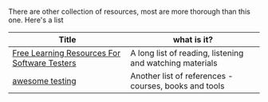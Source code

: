 There are other collection of resources, most are more thorough than this one. Here's a list

|Title|what is it?|
|-----|----|
|[Free Learning Resources For Software Testers](https://github.com/PaulWaltersDev/FreeLearningResourcesForSoftwareTesters/tree/master)|A long list of reading, listening and watching materials|
|[awesome testing](https://github.com/TheJambo/awesome-testing)| Another list of references - courses, books and tools|
